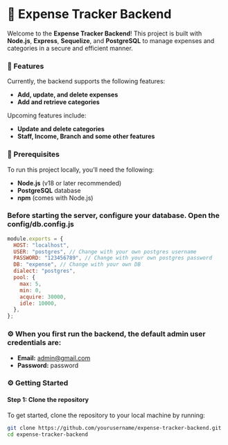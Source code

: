 # 💸 Expense Tracker Backend

Welcome to the **Expense Tracker Backend**! This project is built with **Node.js**, **Express**, **Sequelize**, and **PostgreSQL** to manage expenses and categories in a secure and efficient manner.

### 🚀 Features

Currently, the backend supports the following features:

- **Add, update, and delete expenses**
- **Add and retrieve categories**

Upcoming features include:

- **Update and delete categories**
- **Staff, Income, Branch and some other features**

### 🧰 Prerequisites

To run this project locally, you’ll need the following:

- **Node.js** (v18 or later recommended)
- **PostgreSQL** database
- **npm** (comes with Node.js)
  
### Before starting the server, configure your database. Open the config/db.config.js

```js
module.exports = {
  HOST: "localhost",
  USER: "postgres", // Change with your own postgres username
  PASSWORD: "123456789", // Change with your own postgres password
  DB: "expense", // Change with your own DB
  dialect: "postgres",
  pool: {
    max: 5,
    min: 0,
    acquire: 30000,
    idle: 10000,
  },
};
```
### ⚙️ When you first run the backend, the default admin user credentials are:


- **Email:** admin@gmail.com
- **Password:** password


### ⚙️ Getting Started

#### Step 1: Clone the repository

To get started, clone the repository to your local machine by running:

```bash
git clone https://github.com/yourusername/expense-tracker-backend.git
cd expense-tracker-backend
